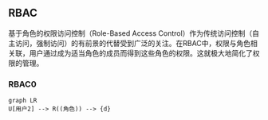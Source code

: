 ## RBAC
基于角色的权限访问控制（Role-Based Access Control）作为传统访问控制（自主访问，强制访问）的有前景的代替受到广泛的关注。在RBAC中，权限与角色相关联，用户通过成为适当角色的成员而得到这些角色的权限。这就极大地简化了权限的管理。

### RBAC0
```mermaid
graph LR
U[用户2] --> R((角色)) --> {d}
```
<!--stackedit_data:
eyJoaXN0b3J5IjpbMzMwMjk4MjA5LDIxNjczMjU1NCwxMjI0OT
kwMzQ2XX0=
-->